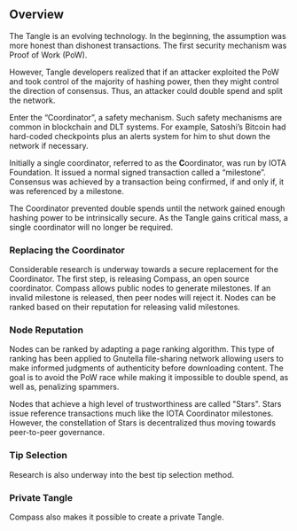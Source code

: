 ## Overview

The Tangle is an evolving technology.  In the beginning, the assumption was more honest than dishonest transactions.  The first security mechanism was Proof of Work (PoW).  

However, Tangle developers realized that if an attacker exploited the PoW and took control of the majority of hashing power, then they might control the direction of consensus.  Thus, an attacker could double spend and split the network.
 
Enter the “Coordinator”, a safety mechanism.  Such safety mechanisms are common in blockchain and DLT systems.  For example, Satoshi’s Bitcoin had hard-coded checkpoints plus an alerts system for him to shut down the network if necessary.
 
Initially a single coordinator, referred to as the **C**oordinator, was run by IOTA Foundation.  It issued a normal signed transaction called a “milestone”.  Consensus was achieved by a transaction being confirmed, if and only if, it was referenced by a milestone.  

The Coordinator prevented double spends until the network gained enough hashing power to be intrinsically secure.  As the Tangle gains critical mass, a single coordinator will no longer be required.
 
### Replacing the Coordinator

Considerable research is underway towards a secure replacement for the Coordinator.  The first step, is releasing Compass, an open source coordinator.  Compass allows public nodes to generate milestones.  If an invalid milestone is released, then peer nodes will reject it.  Nodes can be ranked based on their reputation for releasing valid milestones.  

### Node Reputation
 
Nodes can be ranked by adapting a page ranking algorithm.  This type of ranking has been applied to Gnutella file-sharing network allowing users to make informed judgments of authenticity before downloading content.  The goal is to avoid the PoW race while making it impossible to double spend, as well as, penalizing spammers.

Nodes that achieve a high level of trustworthiness are called "Stars".  Stars issue reference transactions much like the IOTA Coordinator milestones.  However, the constellation of Stars is decentralized thus moving towards peer-to-peer governance.

### Tip Selection
 
Research is also underway into the best tip selection method.

### Private Tangle

Compass also makes it possible to create a private Tangle.


 

